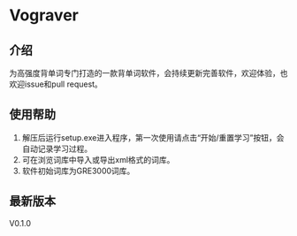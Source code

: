 # Vograver
## 介绍  
为高强度背单词专门打造的一款背单词软件，会持续更新完善软件，欢迎体验，也欢迎issue和pull request。  
## 使用帮助  
1. 解压后运行setup.exe进入程序，第一次使用请点击“开始/重置学习”按钮，会自动记录学习过程。  
2. 可在浏览词库中导入或导出xml格式的词库。
3. 软件初始词库为GRE3000词库。
## 最新版本  
V0.1.0 




